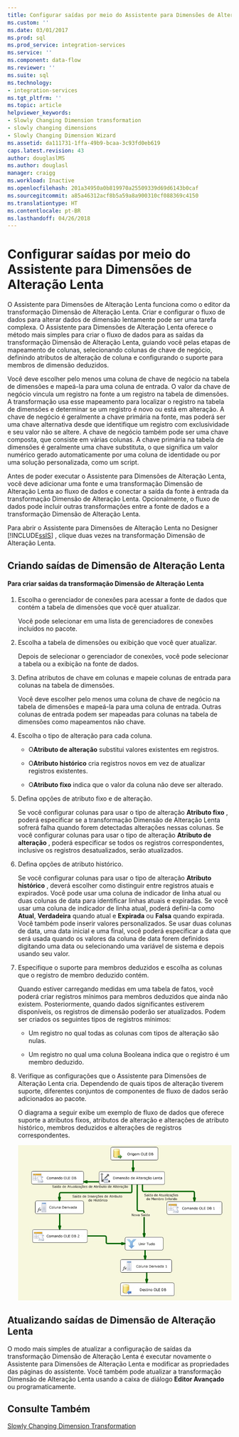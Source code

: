```yaml
---
title: Configurar saídas por meio do Assistente para Dimensões de Alteração Lenta | Microsoft Docs
ms.custom: ''
ms.date: 03/01/2017
ms.prod: sql
ms.prod_service: integration-services
ms.service: ''
ms.component: data-flow
ms.reviewer: ''
ms.suite: sql
ms.technology:
- integration-services
ms.tgt_pltfrm: ''
ms.topic: article
helpviewer_keywords:
- Slowly Changing Dimension transformation
- slowly changing dimensions
- Slowly Changing Dimension Wizard
ms.assetid: da111731-1ffa-49b9-bcaa-3c93fd0eb619
caps.latest.revision: 43
author: douglaslMS
ms.author: douglasl
manager: craigg
ms.workload: Inactive
ms.openlocfilehash: 201a34950a0b819970a25509339d69d6143b0caf
ms.sourcegitcommit: a85a46312acf8b5a59a8a900310cf088369c4150
ms.translationtype: HT
ms.contentlocale: pt-BR
ms.lasthandoff: 04/26/2018
---
```

# <a name="configure-outputs-using-the-slowly-changing-dimension-wizard"></a>Configurar saídas por meio do Assistente para Dimensões de Alteração Lenta
  O Assistente para Dimensões de Alteração Lenta funciona como o editor da transformação Dimensão de Alteração Lenta. Criar e configurar o fluxo de dados para alterar dados de dimensão lentamente pode ser uma tarefa complexa. O Assistente para Dimensões de Alteração Lenta oferece o método mais simples para criar o fluxo de dados para as saídas da transformação Dimensão de Alteração Lenta, guiando você pelas etapas de mapeamento de colunas, selecionando colunas de chave de negócio, definindo atributos de alteração de coluna e configurando o suporte para membros de dimensão deduzidos.  
  
 Você deve escolher pelo menos uma coluna de chave de negócio na tabela de dimensões e mapeá-la para uma coluna de entrada. O valor da chave de negócio vincula um registro na fonte a um registro na tabela de dimensões. A transformação usa esse mapeamento para localizar o registro na tabela de dimensões e determinar se um registro é novo ou está em alteração. A chave de negócio é geralmente a chave primária na fonte, mas poderá ser uma chave alternativa desde que identifique um registro com exclusividade e seu valor não se altere. A chave de negócio também pode ser uma chave composta, que consiste em várias colunas. A chave primária na tabela de dimensões é geralmente uma chave substituta, o que significa um valor numérico gerado automaticamente por uma coluna de identidade ou por uma solução personalizada, como um script.  
  
 Antes de poder executar o Assistente para Dimensões de Alteração Lenta, você deve adicionar uma fonte e uma transformação Dimensão de Alteração Lenta ao fluxo de dados e conectar a saída da fonte à entrada da transformação Dimensão de Alteração Lenta. Opcionalmente, o fluxo de dados pode incluir outras transformações entre a fonte de dados e a transformação Dimensão de Alteração Lenta.  
  
 Para abrir o Assistente para Dimensões de Alteração Lenta no Designer [!INCLUDE[ssIS](../../../includes/ssis-md.md)] , clique duas vezes na transformação Dimensão de Alteração Lenta.  
  
## <a name="creating-slowly-changing-dimension-outputs"></a>Criando saídas de Dimensão de Alteração Lenta  
  
#### <a name="to-create-slowly-changing-dimension-transformation-outputs"></a>Para criar saídas da transformação Dimensão de Alteração Lenta  
  
1.  Escolha o gerenciador de conexões para acessar a fonte de dados que contém a tabela de dimensões que você quer atualizar.  
  
     Você pode selecionar em uma lista de gerenciadores de conexões incluídos no pacote.  
  
2.  Escolha a tabela de dimensões ou exibição que você quer atualizar.  
  
     Depois de selecionar o gerenciador de conexões, você pode selecionar a tabela ou a exibição na fonte de dados.  
  
3.  Defina atributos de chave em colunas e mapeie colunas de entrada para colunas na tabela de dimensões.  
  
     Você deve escolher pelo menos uma coluna de chave de negócio na tabela de dimensões e mapeá-la para uma coluna de entrada. Outras colunas de entrada podem ser mapeadas para colunas na tabela de dimensões como mapeamentos não chave.  
  
4.  Escolha o tipo de alteração para cada coluna.  
  
    -   O**Atributo de alteração** substitui valores existentes em registros.  
  
    -   O**Atributo histórico** cria registros novos em vez de atualizar registros existentes.  
  
    -   O**Atributo fixo** indica que o valor da coluna não deve ser alterado.  
  
5.  Defina opções de atributo fixo e de alteração.  
  
     Se você configurar colunas para usar o tipo de alteração **Atributo fixo** , poderá especificar se a transformação Dimensão de Alteração Lenta sofrerá falha quando forem detectadas alterações nessas colunas. Se você configurar colunas para usar o tipo de alteração **Atributo de alteração** , poderá especificar se todos os registros correspondentes, inclusive os registros desatualizados, serão atualizados.  
  
6.  Defina opções de atributo histórico.  
  
     Se você configurar colunas para usar o tipo de alteração **Atributo histórico** , deverá escolher como distinguir entre registros atuais e expirados. Você pode usar uma coluna de indicador de linha atual ou duas colunas de data para identificar linhas atuais e expiradas. Se você usar uma coluna de indicador de linha atual, poderá defini-la como **Atual**, **Verdadeira** quando atual e **Expirada** ou **Falsa** quando expirada. Você também pode inserir valores personalizados. Se usar duas colunas de data, uma data inicial e uma final, você poderá especificar a data que será usada quando os valores da coluna de data forem definidos digitando uma data ou selecionando uma variável de sistema e depois usando seu valor.  
  
7.  Especifique o suporte para membros deduzidos e escolha as colunas que o registro de membro deduzido contém.  
  
     Quando estiver carregando medidas em uma tabela de fatos, você poderá criar registros mínimos para membros deduzidos que ainda não existem. Posteriormente, quando dados significantes estiverem disponíveis, os registros de dimensão poderão ser atualizados. Podem ser criados os seguintes tipos de registros mínimos:  
  
    -   Um registro no qual todas as colunas com tipos de alteração são nulas.  
  
    -   Um registro no qual uma coluna Booleana indica que o registro é um membro deduzido.  
  
8.  Verifique as configurações que o Assistente para Dimensões de Alteração Lenta cria. Dependendo de quais tipos de alteração tiverem suporte, diferentes conjuntos de componentes de fluxo de dados serão adicionados ao pacote.  
  
     O diagrama a seguir exibe um exemplo de fluxo de dados que oferece suporte a atributos fixos, atributos de alteração e alterações de atributo histórico, membros deduzidos e alterações de registros correspondentes.  
  
     ![Fluxo de dados do Assistente para Dimensões de Alteração Lenta](../../../integration-services/data-flow/transformations/media/dimensionwizard.gif "Fluxo de dados do Assistente para Dimensões de Alteração Lenta")  
  
## <a name="updating-slowly-changing-dimension-outputs"></a>Atualizando saídas de Dimensão de Alteração Lenta  
 O modo mais simples de atualizar a configuração de saídas da transformação Dimensão de Alteração Lenta é executar novamente o Assistente para Dimensões de Alteração Lenta e modificar as propriedades das páginas do assistente. Você também pode atualizar a transformação Dimensão de Alteração Lenta usando a caixa de diálogo **Editor Avançado** ou programaticamente.  
  
## <a name="see-also"></a>Consulte Também  
 [Slowly Changing Dimension Transformation](../../../integration-services/data-flow/transformations/slowly-changing-dimension-transformation.md)  
  
  
